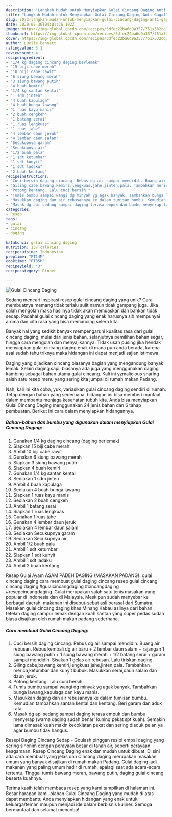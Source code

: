 ```yaml
---
description: "Langkah Mudah untuk Menyiapkan Gulai Cincang Daging Anti Gagal"
title: "Langkah Mudah untuk Menyiapkan Gulai Cincang Daging Anti Gagal"
slug: 2072-langkah-mudah-untuk-menyiapkan-gulai-cincang-daging-anti-gagal
date: 2020-07-30T04:01:26.102Z
image: https://img-global.cpcdn.com/recipes/3dfec22ba6d9a357/751x532cq70/gulai-cincang-daging-foto-resep-utama.jpg
thumbnail: https://img-global.cpcdn.com/recipes/3dfec22ba6d9a357/751x532cq70/gulai-cincang-daging-foto-resep-utama.jpg
cover: https://img-global.cpcdn.com/recipes/3dfec22ba6d9a357/751x532cq70/gulai-cincang-daging-foto-resep-utama.jpg
author: Lucile Bennett
ratingvalue: 3.1
reviewcount: 4
recipeingredient:
- "1/4 kg daging cincang daging berlemak"
- "15 biji cabe merah"
- "10 biji cabe rawit"
- "6 siung bawang merah"
- "3 siung bawang putih"
- "4 buah kemiri"
- "1/4 kg santan kental"
- "1 sdm jinten"
- "4 buah kapulaga"
- "4 buah bunga lawang"
- "1 ruas kayu manis"
- "2 buah cengkeh"
- "1 batang serai"
- "1 ruas lengkuas"
- "1 ruas jahe"
- "4 lembar daun jeruk"
- "4 lembar daun salam"
- "Secukupnya garam"
- "Secukupnya air"
- "1/2 buah pala"
- "1 sdt ketumbar"
- "1 sdt kunyit"
- "1 sdt ladaku"
- "2 buah kentang"
recipeinstructions:
- "Cuci bersih daging cincang. Rebus dg air sampai mendidih. Buang air rebusan. Rebus kembali dg air baru + 2 lembar daun salam + rajangan 1 siung bawang putih + 1 siung bawang merah + 1/2 batang serai + garam sampai mendidih. Sisakan 1 gelas air rebusan. Lalu tiriskan daging."
- "Giling cabe,bawang,kemiri,lengkuas,jahe,jinten,pala. Tambahkan merica,ketumbar dan kunyit bubuk. Masukkan serai,daun salam dan daun jeruk."
- "Potong kentang. Lalu cuci bersih."
- "Tumis bumbu sampai wangi dg minyak yg agak banyak. Tambahkan bunga lawang,kapulaga,dan kayu manis."
- "Masukkan daging dan air rebusannya ke dalam tumisan bumbu. Kemudian tambahkan santan kental dan kentang. Beri garam dan aduk rata."
- "Masak dg api sedang sampai daging terasa empuk dan bumbu menyerap (warna daging sudah benar&#39; kuning pekat spt kuah). Semakin lama dimasak kuah makin kecoklatan pekat dan sering diaduk pelan ya agar bumbu tidak hangus."
categories:
- Resep
tags:
- gulai
- cincang
- daging

katakunci: gulai cincang daging 
nutrition: 137 calories
recipecuisine: Indonesian
preptime: "PT14M"
cooktime: "PT35M"
recipeyield: "3"
recipecategory: Dinner

---
```



![Gulai Cincang Daging](https://img-global.cpcdn.com/recipes/3dfec22ba6d9a357/751x532cq70/gulai-cincang-daging-foto-resep-utama.jpg)

Sedang mencari inspirasi resep gulai cincang daging yang unik? Cara membuatnya memang tidak terlalu sulit namun tidak gampang juga. Jika salah mengolah maka hasilnya tidak akan memuaskan dan bahkan tidak sedap. Padahal gulai cincang daging yang enak harusnya sih mempunyai aroma dan cita rasa yang bisa memancing selera kita.

Banyak hal yang sedikit banyak mempengaruhi kualitas rasa dari gulai cincang daging, mulai dari jenis bahan, selanjutnya pemilihan bahan segar, hingga cara mengolah dan menyajikannya. Tidak usah pusing jika hendak menyiapkan gulai cincang daging enak di mana pun anda berada, karena asal sudah tahu triknya maka hidangan ini dapat menjadi sajian istimewa.

Daging yang dijadikan cincang biasanya bagian yang mengandung banyak lemak. Selain daging sapi, biasanya ada juga yang menggunakan daging kambing sebagai bahan utama gulai cincang. Kali ini yzmalicious sharing salah satu resep menu yang sering kita jumpai di rumah makan Padang.


Nah, kali ini kita coba, yuk, variasikan gulai cincang daging sendiri di rumah. Tetap dengan bahan yang sederhana, hidangan ini bisa memberi manfaat dalam membantu menjaga kesehatan tubuh kita. Anda bisa menyiapkan Gulai Cincang Daging menggunakan 24 jenis bahan dan 6 tahap pembuatan. Berikut ini cara dalam menyiapkan hidangannya.

<!--inarticleads1-->

##### Bahan-bahan dan bumbu yang digunakan dalam menyiapkan Gulai Cincang Daging:

1. Gunakan 1/4 kg daging cincang (daging berlemak)
1. Siapkan 15 biji cabe merah
1. Ambil 10 biji cabe rawit
1. Gunakan 6 siung bawang merah
1. Siapkan 3 siung bawang putih
1. Siapkan 4 buah kemiri
1. Gunakan 1/4 kg santan kental
1. Sediakan 1 sdm jinten
1. Ambil 4 buah kapulaga
1. Sediakan 4 buah bunga lawang
1. Siapkan 1 ruas kayu manis
1. Sediakan 2 buah cengkeh
1. Ambil 1 batang serai
1. Siapkan 1 ruas lengkuas
1. Gunakan 1 ruas jahe
1. Gunakan 4 lembar daun jeruk
1. Sediakan 4 lembar daun salam
1. Sediakan Secukupnya garam
1. Sediakan Secukupnya air
1. Ambil 1/2 buah pala
1. Ambil 1 sdt ketumbar
1. Siapkan 1 sdt kunyit
1. Ambil 1 sdt ladaku
1. Ambil 2 buah kentang


Resep Gulai Ayam ASAM PADEH DAGING (MASAKAN PADANG). gulai cincang daging cara membuat gulai daging cincang resep gulai cincang cincang daging #gulaicincangdaging #cincangdaging #resepcincangdaging. Gulai merupakan salah satu jenis masakan yang popular di Indonesia dan di Malaysia. Meskipun sudah menyebar ke berbagai daerah, makanan ini disebut-sebut asli berasal dari Sumatra. Masakan gulai cincang daging khas Minang Kabau aslinya dari bahan tetelan daging campur lemak dengan kuah santan yang super pedas sudah biasa disajikan oleh rumah makan padang sederhana. 

<!--inarticleads2-->

##### Cara membuat Gulai Cincang Daging:

1. Cuci bersih daging cincang. Rebus dg air sampai mendidih. Buang air rebusan. Rebus kembali dg air baru + 2 lembar daun salam + rajangan 1 siung bawang putih + 1 siung bawang merah + 1/2 batang serai + garam sampai mendidih. Sisakan 1 gelas air rebusan. Lalu tiriskan daging.
1. Giling cabe,bawang,kemiri,lengkuas,jahe,jinten,pala. Tambahkan merica,ketumbar dan kunyit bubuk. Masukkan serai,daun salam dan daun jeruk.
1. Potong kentang. Lalu cuci bersih.
1. Tumis bumbu sampai wangi dg minyak yg agak banyak. Tambahkan bunga lawang,kapulaga,dan kayu manis.
1. Masukkan daging dan air rebusannya ke dalam tumisan bumbu. Kemudian tambahkan santan kental dan kentang. Beri garam dan aduk rata.
1. Masak dg api sedang sampai daging terasa empuk dan bumbu menyerap (warna daging sudah benar&#39; kuning pekat spt kuah). Semakin lama dimasak kuah makin kecoklatan pekat dan sering diaduk pelan ya agar bumbu tidak hangus.


Resepi Daging Cincang Sedap - Goulash pinggan resipi empal daging yang sering sinonim dengan perayaan besar di tanah air, seperti perayaan keagamaan. Resep Cincang Daging enak dan mudah untuk dibuat. Di sini ada cara membuat yang jelas dan Cincang daging merupakan masakan umum yang banyak disajikan di rumah makan Padang. Gulai daging jadi makanan yang paling umum hadir di rumah, apalagi saat ada acara-acara tertentu. Tinggal tumis bawang merah, bawang putih, daging gulai cincang beserta kuahnya. 

Terima kasih telah membaca resep yang kami tampilkan di halaman ini. Besar harapan kami, olahan Gulai Cincang Daging yang mudah di atas dapat membantu Anda menyiapkan hidangan yang enak untuk keluarga/teman maupun menjadi ide dalam berbisnis kuliner. Semoga bermanfaat dan selamat mencoba!
